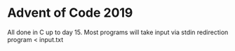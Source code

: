 # Advent of Code 2019 #

All done in C up to day 15.
Most programs will take input via stdin redirection program < input.txt

